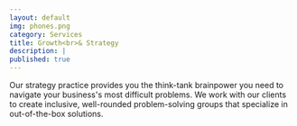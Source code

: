 ```yaml
---
layout: default
img: phones.png
category: Services
title: Growth<br>& Strategy
description: |
published: true
---
```

Our strategy practice provides you the think-tank brainpower you need to navigate your business's most difficult problems. We work with our clients to create inclusive, well-rounded problem-solving groups that specialize in out-of-the-box solutions.
